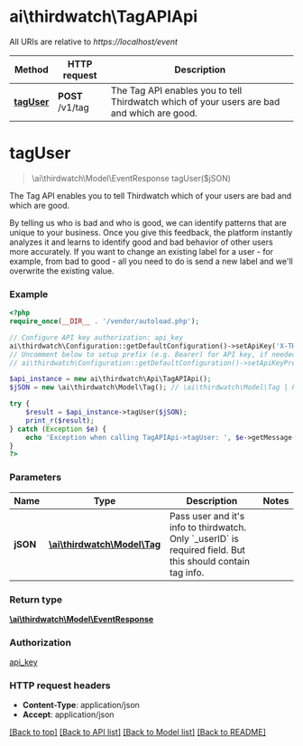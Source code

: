 # ai\thirdwatch\TagAPIApi

All URIs are relative to *https://localhost/event*

Method | HTTP request | Description
------------- | ------------- | -------------
[**tagUser**](TagAPIApi.md#tagUser) | **POST** /v1/tag | The Tag API enables you to tell Thirdwatch which of your users are bad and which are good.


# **tagUser**
> \ai\thirdwatch\Model\EventResponse tagUser($jSON)

The Tag API enables you to tell Thirdwatch which of your users are bad and which are good.

By telling us who is bad and who is good, we can identify patterns that are unique to your business. Once you give this feedback, the platform instantly analyzes it and learns to identify good and bad behavior of other users more accurately. If you want to change an existing label for a user - for example, from bad to good - all you need to do is send a new label and we'll overwrite the existing value.

### Example
```php
<?php
require_once(__DIR__ . '/vendor/autoload.php');

// Configure API key authorization: api_key
ai\thirdwatch\Configuration::getDefaultConfiguration()->setApiKey('X-THIRDWATCH-API-KEY', 'YOUR_API_KEY');
// Uncomment below to setup prefix (e.g. Bearer) for API key, if needed
// ai\thirdwatch\Configuration::getDefaultConfiguration()->setApiKeyPrefix('X-THIRDWATCH-API-KEY', 'Bearer');

$api_instance = new ai\thirdwatch\Api\TagAPIApi();
$jSON = new \ai\thirdwatch\Model\Tag(); // \ai\thirdwatch\Model\Tag | Pass user and it's info to thirdwatch. Only `_userID` is required field. But this should contain tag info.

try {
    $result = $api_instance->tagUser($jSON);
    print_r($result);
} catch (Exception $e) {
    echo 'Exception when calling TagAPIApi->tagUser: ', $e->getMessage(), PHP_EOL;
}
?>
```

### Parameters

Name | Type | Description  | Notes
------------- | ------------- | ------------- | -------------
 **jSON** | [**\ai\thirdwatch\Model\Tag**](../Model/Tag.md)| Pass user and it&#39;s info to thirdwatch. Only &#x60;_userID&#x60; is required field. But this should contain tag info. |

### Return type

[**\ai\thirdwatch\Model\EventResponse**](../Model/EventResponse.md)

### Authorization

[api_key](../../README.md#api_key)

### HTTP request headers

 - **Content-Type**: application/json
 - **Accept**: application/json

[[Back to top]](#) [[Back to API list]](../../README.md#documentation-for-api-endpoints) [[Back to Model list]](../../README.md#documentation-for-models) [[Back to README]](../../README.md)

